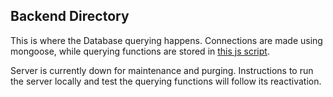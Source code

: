 ## Backend Directory

This is where the Database querying happens. Connections are made using mongoose, while querying functions are stored in
[this js script](/js_scripts/UserScripts.js).


Server is currently down for maintenance and purging. Instructions to run the server locally and test the querying functions
will follow its reactivation.
